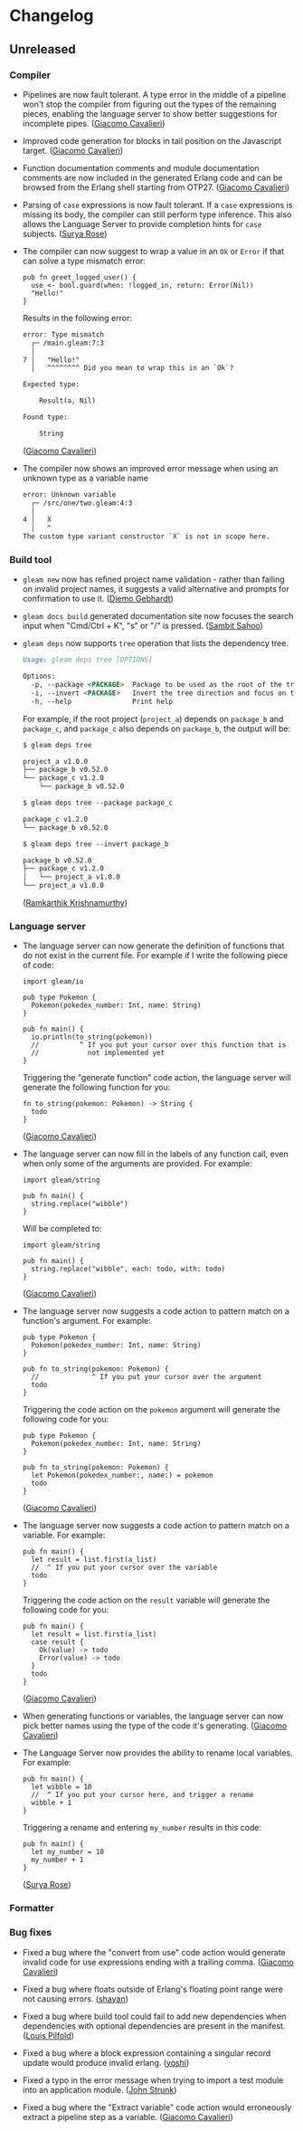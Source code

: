 # Changelog

## Unreleased

### Compiler

- Pipelines are now fault tolerant. A type error in the middle of a pipeline
  won't stop the compiler from figuring out the types of the remaining pieces,
  enabling the language server to show better suggestions for incomplete pipes.
  ([Giacomo Cavalieri](https://github.com/giacomocavalieri))

- Improved code generation for blocks in tail position on the Javascript target.
  ([Giacomo Cavalieri](https://github.com/giacomocavalieri))

- Function documentation comments and module documentation comments are now
  included in the generated Erlang code and can be browsed from the Erlang
  shell starting from OTP27.
  ([Giacomo Cavalieri](https://github.com/giacomocavalieri))

- Parsing of `case` expressions is now fault tolerant. If a `case` expressions
  is missing its body, the compiler can still perform type inference. This also
  allows the Language Server to provide completion hints for `case` subjects.
  ([Surya Rose](https://github.com/GearsDatapacks))

- The compiler can now suggest to wrap a value in an `Ok` or `Error` if that can
  solve a type mismatch error:

  ```gleam
  pub fn greet_logged_user() {
    use <- bool.guard(when: !logged_in, return: Error(Nil))
    "Hello!"
  }
  ```

  Results in the following error:

  ```txt
  error: Type mismatch
    ┌─ /main.gleam:7:3
    │
  7 │   "Hello!"
    │   ^^^^^^^^ Did you mean to wrap this in an `Ok`?

  Expected type:

      Result(a, Nil)

  Found type:

      String
  ```

  ([Giacomo Cavalieri](https://github.com/giacomocavalieri))

- The compiler now shows an improved error message when using an unknown type as a
  variable name

  ```txt
  error: Unknown variable
    ┌─ /src/one/two.gleam:4:3
    │
  4 │   X
    │   ^
  The custom type variant constructor `X` is not in scope here.
  ```

### Build tool

- `gleam new` now has refined project name validation - rather than failing on
  invalid project names, it suggests a valid alternative and prompts for
  confirmation to use it.
  ([Diemo Gebhardt](https://github.com/diemogebhardt))

- `gleam docs build` generated documentation site now focuses the search input
  when "Cmd/Ctrl + K", "s" or "/" is pressed.
  ([Sambit Sahoo](https://github.com/soulsam480))

- `gleam deps` now supports `tree` operation that lists the dependency tree.

  ```markdown
  Usage: gleam deps tree [OPTIONS]

  Options:
    -p, --package <PACKAGE>  Package to be used as the root of the tree
    -i, --invert <PACKAGE>   Invert the tree direction and focus on the given package
    -h, --help               Print help
  ```

  For example, if the root project (`project_a`) depends on `package_b` and `package_c`, and `package_c` also depends on `package_b`, the output will be:


  ```markdown
  $ gleam deps tree

  project_a v1.0.0
  ├── package_b v0.52.0
  └── package_c v1.2.0
      └── package_b v0.52.0

  $ gleam deps tree --package package_c

  package_c v1.2.0
  └── package_b v0.52.0

  $ gleam deps tree --invert package_b

  package_b v0.52.0
  ├── package_c v1.2.0
  │   └── project_a v1.0.0
  └── project_a v1.0.0

  ```

  ([Ramkarthik Krishnamurthy](https://github.com/ramkarthik))

### Language server

- The language server can now generate the definition of functions that do not
  exist in the current file. For example if I write the following piece of code:

  ```gleam
  import gleam/io

  pub type Pokemon {
    Pokemon(pokedex_number: Int, name: String)
  }

  pub fn main() {
    io.println(to_string(pokemon))
    //          ^ If you put your cursor over this function that is
    //            not implemented yet
  }
  ```

  Triggering the "generate function" code action, the language server will
  generate the following function for you:

  ```gleam
  fn to_string(pokemon: Pokemon) -> String {
    todo
  }
  ```

  ([Giacomo Cavalieri](https://github.com/giacomocavalieri))

- The language server can now fill in the labels of any function call, even when
  only some of the arguments are provided. For example:

  ```gleam
  import gleam/string

  pub fn main() {
    string.replace("wibble")
  }
  ```

  Will be completed to:

  ```gleam
  import gleam/string

  pub fn main() {
    string.replace("wibble", each: todo, with: todo)
  }
  ```

  ([Giacomo Cavalieri](https://github.com/giacomocavalieri))

- The language server now suggests a code action to pattern match on a
  function's argument. For example:

  ```gleam
  pub type Pokemon {
    Pokemon(pokedex_number: Int, name: String)
  }

  pub fn to_string(pokemon: Pokemon) {
    //             ^ If you put your cursor over the argument
    todo
  }
  ```

  Triggering the code action on the `pokemon` argument will generate the
  following code for you:

  ```gleam
  pub type Pokemon {
    Pokemon(pokedex_number: Int, name: String)
  }

  pub fn to_string(pokemon: Pokemon) {
    let Pokemon(pokedex_number:, name:) = pokemon
    todo
  }
  ```

  ([Giacomo Cavalieri](https://github.com/giacomocavalieri))

- The language server now suggests a code action to pattern match on a variable.
  For example:

  ```gleam
  pub fn main() {
    let result = list.first(a_list)
    //  ^ If you put your cursor over the variable
    todo
  }
  ```

  Triggering the code action on the `result` variable will generate the
  following code for you:

  ```gleam
  pub fn main() {
    let result = list.first(a_list)
    case result {
      Ok(value) -> todo
      Error(value) -> todo
    }
    todo
  }
  ```

  ([Giacomo Cavalieri](https://github.com/giacomocavalieri))

- When generating functions or variables, the language server can now pick
  better names using the type of the code it's generating.
  ([Giacomo Cavalieri](https://github.com/giacomocavalieri))

- The Language Server now provides the ability to rename local variables.
  For example:

  ```gleam
  pub fn main() {
    let wibble = 10
    //  ^ If you put your cursor here, and trigger a rename
    wibble + 1
  }
  ```

  Triggering a rename and entering `my_number` results in this code:


  ```gleam
  pub fn main() {
    let my_number = 10
    my_number + 1
  }
  ```

  ([Surya Rose](https://github.com/GearsDatapacks))


### Formatter

### Bug fixes

- Fixed a bug where the "convert from use" code action would generate invalid
  code for use expressions ending with a trailing comma.
  ([Giacomo Cavalieri](https://github.com/giacomocavalieri))

- Fixed a bug where floats outside of Erlang's floating point range were not
  causing errors.
  ([shayan](https://github.com/massivefermion))

- Fixed a bug where build tool could fail to add new dependencies when
  dependencies with optional dependencies are present in the manifest.
  ([Louis Pilfold](https://github.com/lpil))

- Fixed a bug where a block expression containing a singular record update would
  produce invalid erlang.
  ([yoshi](https://github.com/joshi-monster))

- Fixed a typo in the error message when trying to import a test module into an
  application module.
  ([John Strunk](https://github.com/jrstrunk))

- Fixed a bug where the "Extract variable" code action would erroneously extract
  a pipeline step as a variable.
  ([Giacomo Cavalieri](https://github.com/giacomocavalieri))
